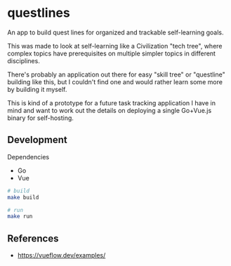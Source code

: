 # questlines

An app to build quest lines for organized and trackable self-learning goals.

This was made to look at self-learning like a Civilization "tech tree", where complex topics
have prerequisites on multiple simpler topics in different disciplines.

There's probably an application out there for easy "skill tree" or "questline" building like this,
but I couldn't find one and would rather learn some more by building it myself.

This is kind of a prototype for a future task tracking application I have in mind and want
to work out the details on deploying a single Go+Vue.js binary for self-hosting.

## Development

Dependencies
- Go
- Vue

```sh
# build
make build

# run
make run
```

## References

- https://vueflow.dev/examples/
